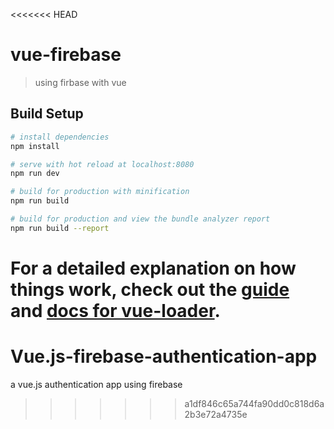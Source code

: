 <<<<<<< HEAD
# vue-firebase

> using firbase with vue

## Build Setup

``` bash
# install dependencies
npm install

# serve with hot reload at localhost:8080
npm run dev

# build for production with minification
npm run build

# build for production and view the bundle analyzer report
npm run build --report
```

For a detailed explanation on how things work, check out the [guide](http://vuejs-templates.github.io/webpack/) and [docs for vue-loader](http://vuejs.github.io/vue-loader).
=======
# Vue.js-firebase-authentication-app
a vue.js authentication app using firebase
>>>>>>> a1df846c65a744fa90dd0c818d6a2b3e72a4735e
